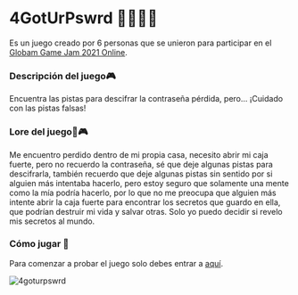 # 4GotUrPswrd 👨‍💻👩‍💻

Es un juego creado por 6 personas que se unieron para participar en el [Globam Game Jam 2021 Online](https://globalgamejam.org/2021/jam-sites/pontificia-universidad-cat%C3%B3lica-de-chile).

### Descripción del juego🎮

Encuentra las pistas para descifrar la contraseña pérdida, pero... ¡Cuidado con las pistas falsas!

### Lore del juego📙🎮

Me encuentro perdido dentro de mi propia casa, necesito abrir mi caja fuerte, pero no recuerdo la contraseña, sé que deje algunas pistas para descifrarla, también recuerdo que deje algunas pistas sin sentido por si alguien más intentaba hacerlo, pero estoy seguro que solamente una mente como la mía podría hacerlo, por lo que no me preocupa que alguien más intente abrir la caja fuerte para encontrar los secretos que guardo en ella, que podrían destruir mi vida y salvar otras. Solo yo puedo decidir si revelo mis secretos al mundo.

### Cómo jugar 🔧

Para comenzar a probar el juego solo debes entrar a [aquí](#).

![4goturpswrd](https://i.imgur.com/5VGMRxX.jpg)
